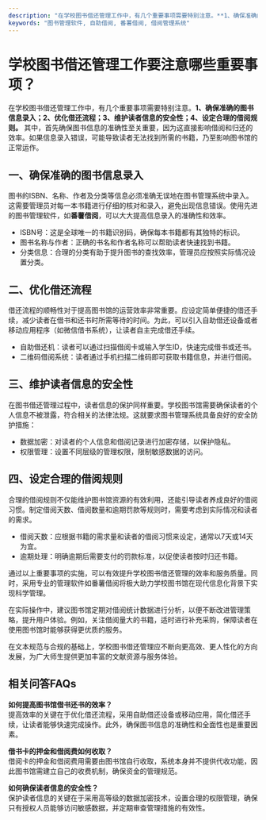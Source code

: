 ```yaml
---
description: "在学校图书借还管理工作中，有几个重要事项需要特别注意。**1、确保准确的图书信息录入；2、优化借还流程；3、维护读者信息的安全性；4、设定合理的借阅规则。** 其中，首先确保图书信息的准确性至关重要，因为这直接影响借阅和归还的效率。如果信息录入错误，可能导致读者无法找到所需的书籍，乃至影响图书馆的正常运作。"
keywords: "图书管理软件, 自助借阅, 番薯借阅, 借阅管理系统"
---
```

# 学校图书借还管理工作要注意哪些重要事项？

在学校图书借还管理工作中，有几个重要事项需要特别注意。**1、确保准确的图书信息录入；2、优化借还流程；3、维护读者信息的安全性；4、设定合理的借阅规则。** 其中，首先确保图书信息的准确性至关重要，因为这直接影响借阅和归还的效率。如果信息录入错误，可能导致读者无法找到所需的书籍，乃至影响图书馆的正常运作。

## **一、确保准确的图书信息录入**

图书的ISBN、名称、作者及分类等信息必须准确无误地在图书管理系统中录入。这需要管理员对每一本书籍进行仔细的核对和录入，避免出现信息错误。使用先进的图书管理软件，如**番薯借阅**，可以大大提高信息录入的准确性和效率。

- ISBN号：这是全球唯一的书籍识别码，确保每本书籍都有其独特的标识。
- 图书名称与作者：正确的书名和作者名称可以帮助读者快速找到书籍。
- 分类信息：合理的分类有助于提升图书的查找效率，管理员应按照实际情况设置分类。

## **二、优化借还流程**

借还流程的顺畅性对于提高图书馆的运营效率非常重要。应设定简单便捷的借还手续，减少读者在借书和还书时所需等待的时间。为此，可以引入自助借还设备或者移动应用程序（如微信借书系统），让读者自主完成借还手续。

- 自助借还机：读者可以通过扫描借阅卡或输入学生ID，快速完成借书或还书。
- 二维码借阅系统：读者通过手机扫描二维码即可获取书籍信息，并进行借阅。

## **三、维护读者信息的安全性**

在图书借还管理过程中，读者信息的保护同样重要。学校图书馆需要确保读者的个人信息不被泄露，符合相关的法律法规。这就要求图书管理系统具备良好的安全防护措施：

- 数据加密：对读者的个人信息和借阅记录进行加密存储，以保护隐私。
- 权限管理：设置不同层级的管理权限，限制敏感数据的访问。

## **四、设定合理的借阅规则**

合理的借阅规则不仅能维护图书馆资源的有效利用，还能引导读者养成良好的借阅习惯。制定借阅天数、借阅数量和逾期罚款等规则时，需要考虑到实际情况和读者的需求。

- 借阅天数：应根据书籍的需求量和读者的借阅习惯来设定，通常以7天或14天为宜。
- 逾期处理：明确逾期后需要支付的罚款标准，以促使读者按时归还书籍。

通过以上重要事项的实施，可以有效提升学校图书借还管理的效率和服务质量。同时，采用专业的管理软件如番薯借阅将极大助力学校图书馆在现代信息化背景下实现科学管理。

在实际操作中，建议图书馆定期对借阅统计数据进行分析，以便不断改进管理策略，提升用户体验。例如，关注借阅量大的书籍，适时进行补充采购，保障读者在使用图书馆时能够获得更优质的服务。

在文本规范与合规的基础上，学校图书借还管理应不断向更高效、更人性化的方向发展，为广大师生提供更加丰富的文献资源与服务体验。

## 相关问答FAQs

**如何提高图书馆借书还书的效率？**  
提高效率的关键在于优化借还流程，采用自助借还设备或移动应用，简化借还手续，让读者能够快速完成操作。此外，确保图书信息的准确性和全面性也是重要因素。

**借书卡的押金和借阅费如何收取？**  
借阅卡的押金和借阅费用需要由图书馆自行收取，系统本身并不提供代收功能，因此图书馆需建立自己的收费机制，确保资金的管理规范。

**如何确保读者信息的安全性？**  
保护读者信息的关键在于采用高等级的数据加密技术，设置合理的权限管理，确保只有授权人员能够访问敏感数据，并定期审查管理措施的有效性。
